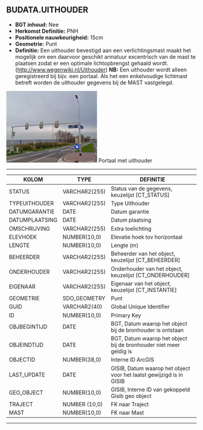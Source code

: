﻿## BUDATA.UITHOUDER


* __BGT inhoud:__ Nee
* __Herkomst Definitie:__ PNH
* __Positionele nauwkeurigheid:__ 15cm
* __Geometrie:__ Punt
* __Definitie:__ Een uithouder bevestigd aan een verlichtingsmast maakt het mogelijk om een daarvoor geschikt armatuur excentrisch van de mast te plaatsen zodat er een optimale lichtopbrengst gehaald wordt.(http://www.wegenwiki.nl/Uithouder) __NB:__ Een uithouder wordt alleen geregistreerd bij bijv. een portaal. Als het een enkelvoudige lichtmast betreft worden de uithouder gegevens bij de MAST vastgelegd.

![portaal met uithouder](portaal_uithouder.png)
Portaal met uithouder


***

|KOLOM                              |TYPE               |DEFINITIE|
|------                             |----               |-----    |
|STATUS                             |VARCHAR2(255)      |Status van de gegevens, keuzelijst [CT_STATUS]|
|TYPEUITHOUDER                      |VARCHAR2(255)      |Type Uithouder|
|DATUMGARANTIE                      |DATE               |Datum garantie|
|DATUMPLAATSING                     |DATE               |Datum plaatsing|
|OMSCHRIJVING                       |VARCHAR2(255)      |Extra toelichting|
|ELEVHOEK                           |NUMBER(10,0)       |Elevatie hoek tov horizontaal|
|LENGTE                             |NUMBER(10,0)       |Lengte (m)|
|BEHEERDER                          |VARCHAR2(255)      |Beheerder van het object, keuzelijst [CT_BEHEERDER]|
|ONDERHOUDER                        |VARCHAR2(255)      |Onderhouder van het object, keuzelijst [CT_ONDERHOUDER]|
|EIGENAAR                           |VARCHAR2(255)      |Eigenaar van het object, keuzelijst [CT_INSTANTIE]|
|GEOMETRIE                          |SDO_GEOMETRY       |Punt|
|GUID                                |VARCHAR2(40)      |Global Unique Identifier|
|ID                                 |NUMBER(10,0)       |Primary Key|
|OBJBEGINTIJD                       |DATE               |BGT, Datum waarop het object bij de bronhouder is ontstaan|
|OBJEINDTIJD                        |DATE               |BGT, Datum waarop het object bij de bronhouder niet meer geldig is|
|OBJECTID                           |NUMBER(38,0)       |Interne ID ArcGIS|
|LAST_UPDATE                        |DATE               |GISIB, Datum waarop het object voor het laatst gewijzigd is in GISIB|
|GEO_OBJECT                         |NUMBER(10,0)       |GISIB, Interne ID van gekoppeld Gisib geo object|
|TRAJECT                            |NUMBER (10,0)      |FK naar Traject|
|MAST                               |NUMBER(10,0)       |FK naar Mast|

***

